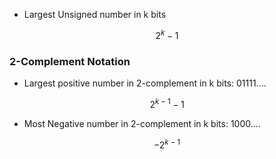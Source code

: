 - Largest Unsigned number in k bits  

$$
2^k - 1
$$

### 2-Complement Notation

- Largest positive number in 2-complement in k bits: 01111....  

$$
2^{k-1} - 1
$$

- Most Negative number in 2-complement in k bits: 1000....  

$$
-2^{k-1}
$$
